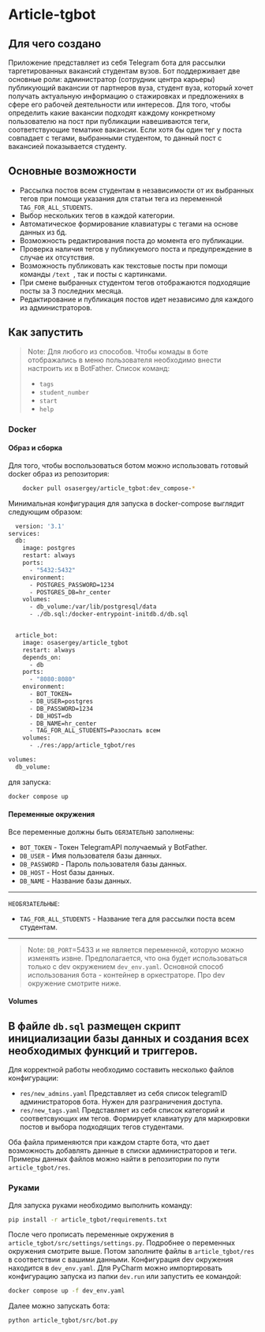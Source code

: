 # Article-tgbot

## Для чего создано

Приложение представляет из себя Telegram бота для рассылки таргетированных вакансий 
студентам вузов. Бот поддерживает две основные роли: администратор (сотрудник центра карьеры)
 публикующий вакансии от партнеров вуза, студент вуза, который хочет получать актуальную информацию 
о стажировках и предложениях в сфере его рабочей деятельности или интересов. Для того, чтобы 
определить какие вакансии подходят каждому конкретному пользователю на пост при публикации 
навешиваются теги, соответствующие тематике вакансии. Если хотя бы один тег у поста совпадает с тегами, 
выбранными студентом, то данный пост с вакансией показывается студенту.

## Основные возможности

- Рассылка постов всем студентам в независимости от их выбранных тегов при помощи указания для статьи 
тега из переменной `TAG_FOR_ALL_STUDENTS`.
- Выбор нескольких тегов в каждой категории.
- Автоматическое формирование клавиатуры с тегами на основе данных из бд.
- Возможность редактирования поста до момента его публикации.
- Проверка наличия тегов у публикуемого поста и предупреждение в случае их отсутствия.
- Возможность публиковать как текстовые посты при помощи команды `/text `, так и посты с картинками.
- При смене выбранных студентом тегов отображаются подходящие посты за 3 последних месяца.
- Редактирование и публикация постов идет независимо для каждого из администраторов.

## Как запустить

> Note: Для любого из способов. Чтобы комады в боте отображались в меню пользователя необходимо внести
настроить их в BotFather. Список команд:
> - `tags`
> - `student_number`
> - `start`
> - `help`

### Docker
#### Образ и сборка

Для того, чтобы воспользоваться ботом можно использовать готовый docker образ из репозитория:

```sh
    docker pull osasergey/article_tgbot:dev_compose-*
```

Минимальная конфигурация для запуска в docker-compose выглядит следующим образом:

```sh
  version: '3.1'
services:
  db:
    image: postgres
    restart: always
    ports:
      - "5432:5432"
    environment:
      - POSTGRES_PASSWORD=1234
      - POSTGRES_DB=hr_center
    volumes:
      - db_volume:/var/lib/postgresql/data
      - ./db.sql:/docker-entrypoint-initdb.d/db.sql


  article_bot:
    image: osasergey/article_tgbot
    restart: always
    depends_on:
      - db
    ports:
      - "8080:8080"
    environment:
      - BOT_TOKEN=
      - DB_USER=postgres
      - DB_PASSWORD=1234
      - DB_HOST=db
      - DB_NAME=hr_center
      - TAG_FOR_ALL_STUDENTS=Разослать всем
    volumes:
      - ./res:/app/article_tgbot/res

volumes:
  db_volume:
```

для запуска:

```sh
docker compose up
```

#### Переменные окружения 

Все переменные должны быть `ОБЯЗАТЕЛЬНО` заполнены:

- `BOT_TOKEN` - Токен TelegramAPI получаемый у BotFather.
- `DB_USER` - Имя пользователя базы данных.
- `DB_PASSWORD` - Пароль пользователя базы данных.
- `DB_HOST` - Host базы данных.
- `DB_NAME` - Название базы данных.

---
`НЕОБЯЗАТЕЛЬНЫЕ`:
- `TAG_FOR_ALL_STUDENTS` - Название тега для рассылки поста всем студентам.
---
> Note: `DB_PORT`=5433 и не является переменной, которую можно изменять извне.
> Предполагается, что она будет использоваться только с dev окружением `dev_env.yaml`.
> Основной способ использования бота - контейнер в оркестраторе. Про dev окружение 
> смотрите ниже.
#### Volumes

В файле `db.sql` размещен скрипт инициализации базы данных и создания всех необходимых функций 
и триггеров.
---
Для корректной работы необходимо составить несколько файлов конфигурации:

- `res/new_admins.yaml` Представляет из себя список telegramID администраторов бота.
Нужен для разграничения доступа.  
- `res/new_tags.yaml` Представляет из себя список категорий и соответсвующих им тегов.
Формирует клавиатуру для маркировки постов и выбора подходящих тегов студентами.

Оба файла применяются при каждом старте бота, что дает возможность добавлять данные в списки
администраторов и теги. 
Примеры данных файлов можно найти в репозитории по пути `article_tgbot/res`.

### Руками 

Для запуска руками необходимо выполнить команду:

```sh
pip install -r article_tgbot/requirements.txt 
```
После чего прописать переменные окружения в `article_tgbot/src/settings/settings.py`.
Подробнее о переменных окружения смотрите выше. Потом заполните файлы в `article_tgbot/res`
в соответствии с вашими данными. Конфигурация dev окружения находится в `dev_env.yaml`.
Для PyCharm можно импортировать конфигурацию запуска из папки `dev.run` или запустить ее 
командой: 
```sh
docker compose up -f dev_env.yaml
```
Далее можно запускать бота:
```sh
python article_tgbot/src/bot.py
```